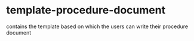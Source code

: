 # template-procedure-document
contains the template based on which the users can write their procedure document
